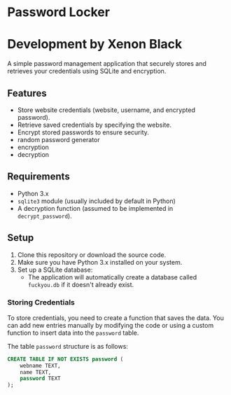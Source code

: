 # Password Locker
# Development by Xenon Black
A simple password management application that securely stores and retrieves your credentials using SQLite and encryption.

## Features

- Store website credentials (website, username, and encrypted password).
- Retrieve saved credentials by specifying the website.
- Encrypt stored passwords to ensure security.
- random password generator
- encryption
- decryption 

## Requirements

- Python 3.x
- `sqlite3` module (usually included by default in Python)
- A decryption function (assumed to be implemented in `decrypt_password`).

## Setup

1. Clone this repository or download the source code.
2. Make sure you have Python 3.x installed on your system.
3. Set up a SQLite database:
    - The application will automatically create a database called `fuckyou.db` if it doesn't already exist.



### Storing Credentials

To store credentials, you need to create a function that saves the data. You can add new entries manually by modifying the code or using a custom function to insert data into the `password` table.

The table `password` structure is as follows:
```sql
CREATE TABLE IF NOT EXISTS password (
    webname TEXT,
    name TEXT,
    password TEXT
);
